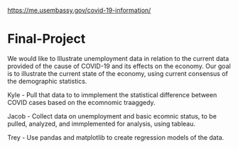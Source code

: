 https://me.usembassy.gov/covid-19-information/





# Final-Project
We would like to Illustrate unemployment data in relation to the current data provided of the cause of COVID-19 and its effects on the economy. Our goal is to illustrate the current state of the economy, using current consensus of the demographic statistics.









Kyle - Pull that data to to immplement the statistical difference between COVID cases based on the ecomnomic traaggedy.






Jacob - Collect data on unemployment and basic ecomnic status, to be pulled, analyzed, and immplemented for analysis, using tableau.






Trey - Use pandas and matplotlib to create regression models of the data.
